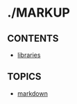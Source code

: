 # ./MARKUP  

## CONTENTS  
*	[libraries](libraries.md)  

## TOPICS  
*	[markdown](markdown/README.md)  


